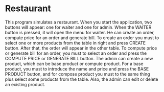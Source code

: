 # Restaurant
This program simulates a restaurant. When you start the application, two buttons will appear: one for waiter and one for admin. When the
WAITER button is pressed, it will open the menu for waiter. He can create an order, compute price for an order and generate bill. To create
an order you must to select one or more products from the table in right and press CREATE button. After that, the order will appear in the
other table. To compute price or generate bill for an order, you must to select an order and press the COMPUTE PRICE or GENERATE BILL 
button. The admin can create a new product, which can be base product or compute product. For a base product, you must to introduce the name
and price and press the BASE PRODUCT button, and for compose product you must to the same thing plus select some products from the table.
Also, the admin can edit or delete an existing product.
